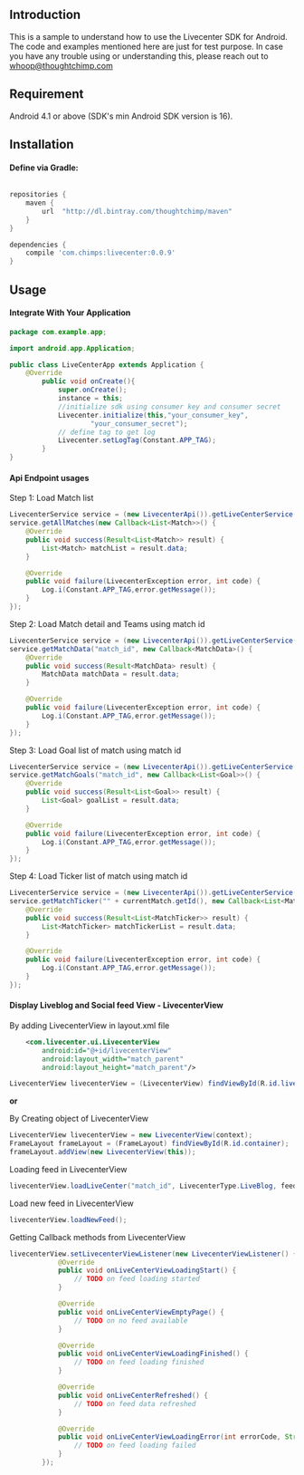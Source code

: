 ## Introduction

This is a sample to understand how to use the Livecenter SDK for Android. The code and examples mentioned here are just for test purpose. In case you have any trouble using or understanding this, please reach out to whoop@thoughtchimp.com

## Requirement
Android 4.1 or above (SDK's min Android SDK version is 16).

## Installation
#### Define via Gradle:
```groovy

repositories {
    maven {
        url  "http://dl.bintray.com/thoughtchimp/maven"
    }
}

dependencies {
    compile 'com.chimps:livecenter:0.0.9'
}
```
## Usage

#### Integrate With Your Application
```java
package com.example.app;

import android.app.Application;

public class LiveCenterApp extends Application {
    @Override
        public void onCreate(){
            super.onCreate();
            instance = this;
            //initialize sdk using consumer key and consumer secret
            Livecenter.initialize(this,"your_consumer_key",
                    "your_consumer_secret");
            // define tag to get log
            Livecenter.setLogTag(Constant.APP_TAG);
        }
}
```
#### Api Endpoint usages
Step 1: Load Match list
```java
LivecenterService service = (new LivecenterApi()).getLiveCenterService();
service.getAllMatches(new Callback<List<Match>>() {
    @Override
    public void success(Result<List<Match>> result) {
        List<Match> matchList = result.data;
    }

    @Override
    public void failure(LivecenterException error, int code) {
        Log.i(Constant.APP_TAG,error.getMessage());
    }
});
```
Step 2: Load Match detail and Teams using match id
```java
LivecenterService service = (new LivecenterApi()).getLiveCenterService();
service.getMatchData("match_id", new Callback<MatchData>() {
    @Override
    public void success(Result<MatchData> result) {
        MatchData matchData = result.data;
    }

    @Override
    public void failure(LivecenterException error, int code) {
        Log.i(Constant.APP_TAG,error.getMessage());
    }
});
```
Step 3: Load Goal list of match using match id
```java
LivecenterService service = (new LivecenterApi()).getLiveCenterService();
service.getMatchGoals("match_id", new Callback<List<Goal>>() {
    @Override
    public void success(Result<List<Goal>> result) {
        List<Goal> goalList = result.data;
    }

    @Override
    public void failure(LivecenterException error, int code) {
        Log.i(Constant.APP_TAG,error.getMessage());
    }
});
```
Step 4: Load Ticker list of match using match id
```java
LivecenterService service = (new LivecenterApi()).getLiveCenterService();
service.getMatchTicker("" + currentMatch.getId(), new Callback<List<MatchTicker>>() {
    @Override
    public void success(Result<List<MatchTicker>> result) {
        List<MatchTicker> matchTickerList = result.data;
    }

    @Override
    public void failure(LivecenterException error, int code) {
        Log.i(Constant.APP_TAG,error.getMessage());
    }
});
```
#### Display Liveblog and Social feed View - LivecenterView 

By adding LivecenterView in layout.xml file

```xml
    <com.livecenter.ui.LivecenterView
        android:id="@+id/livecenterView"
        android:layout_width="match_parent"
        android:layout_height="match_parent"/>
```

```java
LivecenterView livecenterView = (LivecenterView) findViewById(R.id.livecenterView);
```
**or**

By Creating object of LivecenterView
```java
LivecenterView livecenterView = new LivecenterView(context);
FrameLayout frameLayout = (FrameLayout) findViewById(R.id.container);
frameLayout.addView(new LivecenterView(this));
```

Loading feed in LivecenterView
```java
livecenterView.loadLiveCenter("match_id", LivecenterType.LiveBlog, feed_frequency);
```
Load new feed in LivecenterView
```java
livecenterView.loadNewFeed();
```

Getting Callback methods from LivecenterView 
```java
livecenterView.setLivecenterViewListener(new LivecenterViewListener() {
            @Override
            public void onLiveCenterViewLoadingStart() {
                // TODO on feed loading started
            }

            @Override
            public void onLiveCenterViewEmptyPage() {
                // TODO on no feed available
            }

            @Override
            public void onLiveCenterViewLoadingFinished() {
                // TODO on feed loading finished
            }

            @Override
            public void onLiveCenterRefreshed() {
                // TODO on feed data refreshed
            }

            @Override
            public void onLiveCenterViewLoadingError(int errorCode, String message) {
                // TODO on feed loading failed
            }
        });
```

